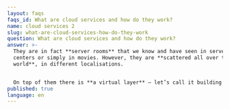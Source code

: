 ```yaml
---
layout: faqs
faqs_id: What are cloud services and how do they work?
name: cloud services 2
slug: what-are-cloud-services-how-do-they-work
question: What are cloud services and how do they work?
answer: >-
  They are in fact **server rooms** that we know and have seen in server data
  centers or simply in movies. However, they are **scattered all over the
  world**, in different localisations. 


  On top of them there is **a virtual layer** – let’s call it building blocks – that we can modify to manage our data. We buy a piece of the virtual server whose components are around the world in different places but it gives us the same possibilities as servers that would be placed in our server room. Based on these building blocks we can create complete online solutions like internet shops, tools for business analytics, backup data scattered worldwide, or [IoT systems](/our-areas/iot-development).
published: true
language: en
---
```

